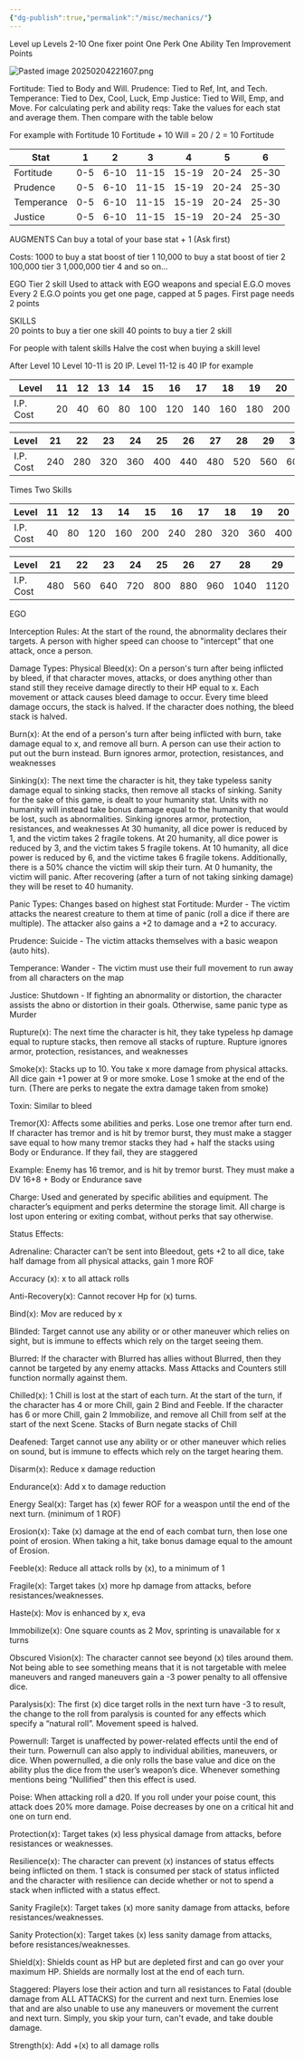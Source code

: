 ```yaml
---
{"dg-publish":true,"permalink":"/misc/mechanics/"}
---
```


Level up
Levels 2-10
One fixer point
One Perk
One Ability
Ten Improvement Points

![Pasted image 20250204221607.png](/img/user/Pasted%20image%2020250204221607.png)

Fortitude: Tied to Body and Will.
Prudence: Tied to Ref, Int, and Tech.
Temperance: Tied to Dex, Cool, Luck, Emp
Justice: Tied to Will, Emp, and Move.
For calculating perk and ability reqs: Take the values for each stat and average them. Then compare with the table below

For example with Fortitude
10 Fortitude + 10 Will = 20 / 2 = 10 Fortitude

| Stat       | 1   | 2    | 3     | 4     | 5     | 6     |
| ---------- | --- | ---- | ----- | ----- | ----- | ----- |
| Fortitude  | 0-5 | 6-10 | 11-15 | 15-19 | 20-24 | 25-30 |
| Prudence   | 0-5 | 6-10 | 11-15 | 15-19 | 20-24 | 25-30 |
| Temperance | 0-5 | 6-10 | 11-15 | 15-19 | 20-24 | 25-30 |
| Justice    | 0-5 | 6-10 | 11-15 | 15-19 | 20-24 | 25-30 |


AUGMENTS
Can buy a total of your base stat + 1
(Ask first)

Costs:
1000 to buy a stat boost of tier 1
10,000 to buy a stat boost of tier 2
100,000 tier 3
1,000,000 tier 4
and so on...

EGO
Tier 2 skill
Used to attack with EGO weapons and special E.G.O moves
Every 2 E.G.O points you get one page, capped at 5 pages.
First page needs 2 points

SKILLS  
20 points to buy a tier one skill
40 points to buy a tier 2 skill

For people with talent skills
Halve the cost when buying a skill level

After Level 10
Level 10-11 is 20 IP. Level 11-12 is 40 IP for example

| Level     | 11  | 12  | 13  | 14  | 15  | 16  | 17  | 18  | 19  | 20  |
| --------- | --- | --- | --- | --- | --- | --- | --- | --- | --- | --- |
| I.P. Cost | 20  | 40  | 60  | 80  | 100 | 120 | 140 | 160 | 180 | 200 |

| Level     | 21  | 22  | 23  | 24  | 25  | 26  | 27  | 28  | 29  | 30  |
| --------- | --- | --- | --- | --- | --- | --- | --- | --- | --- | --- |
| I.P. Cost | 240 | 280 | 320 | 360 | 400 | 440 | 480 | 520 | 560 | 600 |

Times Two Skills

| Level     | 11  | 12  | 13  | 14  | 15  | 16  | 17  | 18  | 19  | 20  |
| --------- | --- | --- | --- | --- | --- | --- | --- | --- | --- | --- |
| I.P. Cost | 40  | 80  | 120 | 160 | 200 | 240 | 280 | 320 | 360 | 400 |

| Level     | 21  | 22  | 23  | 24  | 25  | 26  | 27  | 28   | 29   | 30   |
| --------- | --- | --- | --- | --- | --- | --- | --- | ---- | ---- | ---- |
| I.P. Cost | 480 | 560 | 640 | 720 | 800 | 880 | 960 | 1040 | 1120 | 1200 |
EGO

Interception Rules:
At the start of the round, the abnormality declares their targets. A person with higher speed can choose to "intercept" that one attack, once a person.


Damage Types:
Physical
Bleed(x): On a person's turn after being inflicted by bleed, if that character moves, attacks, or does anything other than stand still they receive damage directly to their HP equal to x. Each movement or attack causes bleed damage to occur. Every time bleed damage occurs, the stack is halved. If the character does nothing, the bleed stack is halved.

Burn(x): At the end of a person's turn after being inflicted with burn, take damage equal to x, and remove all burn. A person can use their action to put out the burn instead. Burn ignores armor, protection, resistances, and weaknesses

Sinking(x): The next time the character is hit, they take typeless sanity damage equal to sinking stacks, then remove all stacks of sinking. Sanity for the sake of this game, is dealt to your humanity stat. Units with no humanity will instead take bonus damage equal to the humanity that would be lost, such as abnormalities. Sinking ignores armor, protection, resistances, and weaknesses
At 30 humanity, all dice power is reduced by 1, and the victim takes 2 fragile tokens.
At 20 humanity, all dice power is reduced by 3, and the victim takes 5 fragile tokens.
At 10 humanity, all dice power is reduced by 6, and the victime takes 6 fragile tokens. Additionally, there is a 50% chance the victim will skip their turn.
At 0 humanity, the victim will panic. After recovering (after a turn of not taking sinking damage) they will be reset to 40 humanity. 

Panic Types:
Changes based on highest stat
Fortitude:
Murder - The victim attacks the nearest creature to them at time of panic (roll a dice if there are multiple). The attacker also gains a +2 to damage and a +2 to accuracy.

Prudence:
Suicide - The victim attacks themselves with a basic weapon (auto hits).

Temperance:
Wander - The victim must use their full movement to run away from all characters on the map

Justice:
Shutdown - If fighting an abnormality or distortion, the character assists the abno or distortion in their goals. Otherwise, same panic type as Murder

Rupture(x): The next time the character is hit, they take typeless hp damage equal to rupture stacks, then remove all stacks of rupture. Rupture ignores armor, protection, resistances, and weaknesses

Smoke(x): Stacks up to 10. You take x more damage from physical attacks. All dice gain +1 power at 9 or more smoke. Lose 1 smoke at the end of the turn. (There are perks to negate the extra damage taken from smoke)

Toxin: Similar to bleed

Tremor(X): Affects some abilities and perks. Lose one tremor after turn end.
If character has tremor and is hit by tremor burst, they must make a stagger save equal to how many tremor stacks they had + half the stacks using Body or Endurance. If they fail, they are staggered

Example: Enemy has 16 tremor, and is hit by tremor burst. They must make a DV 16+8 + Body or Endurance save


Charge: Used and generated by specific abilities and equipment. The character’s equipment and perks determine the storage limit. All charge is lost upon entering or exiting combat, without perks that say otherwise.

Status Effects:

Adrenaline: Character can’t be sent into Bleedout, gets +2 to all dice, take half damage from all physical attacks, gain 1 more ROF

Accuracy (x): x to all attack rolls

Anti-Recovery(x): Cannot recover Hp for (x) turns. 

Bind(x): Mov are reduced by x

Blinded: Target cannot use any ability or or other maneuver which relies on sight, but is immune to effects which rely on the target seeing them.

Blurred: If the character with Blurred has allies without Blurred, then they cannot be targeted by any enemy attacks. Mass Attacks and Counters still function normally against them.

Chilled(x): 1 Chill is lost at the start of each turn. At the start of the turn, if the character has 4 or more Chill, gain 2 Bind and Feeble. If the character has 6 or more Chill, gain 2 Immobilize, and remove all Chill from self at the start of the next Scene. Stacks of Burn negate stacks of Chill

Deafened: Target cannot use any ability or or other maneuver which relies on sound, but is immune to effects which rely on the target hearing them.

Disarm(x): Reduce x damage reduction

Endurance(x): Add x to damage reduction

Energy Seal(x): Target has (x) fewer ROF for a weaspon until the end of the next turn. (minimum of 1 ROF)

Erosion(x): Take (x) damage at the end of each combat turn, then lose one point of erosion. When taking a hit, take bonus damage equal to the amount of Erosion.

Feeble(x): Reduce all attack rolls by (x), to a minimum of 1

Fragile(x): Target takes (x) more hp damage from attacks, before resistances/weaknesses.

Haste(x): Mov is enhanced by x, eva

Immobilize(x): One square counts as 2 Mov, sprinting is unavailable for x turns

Obscured Vision(x): The character cannot see beyond (x) tiles around them. Not being able to see something means that it is not targetable with melee maneuvers and ranged maneuvers gain a -3 power penalty to all offensive dice.

Paralysis(x): The first (x) dice target rolls in the next turn have -3 to result, the change to the roll from paralysis is counted for any effects which specify a “natural roll”. Movement speed is halved. 

Powernull: Target is unaffected by power-related effects until the end of their turn.
Powernull can also apply to individual abilities, maneuvers, or dice. When powernulled, a die only rolls the base value and dice on the ability plus the dice from the user’s weapon’s dice.
	Whenever something mentions being “Nullified” then this effect is used.

Poise: When attacking roll a d20. If you roll under your poise count, this attack does 20% more damage. Poise decreases by one on a critical hit and one on turn end.

Protection(x): Target takes (x) less physical damage from attacks, before resistances or weaknesses.

Resilience(x): The character can prevent (x) instances of status effects being inflicted on them. 1 stack is consumed per stack of status inflicted and the character with resilience can decide whether or not to spend a stack when inflicted with a status effect.


Sanity Fragile(x): Target takes (x) more sanity damage from attacks, before resistances/weaknesses.

Sanity Protection(x): Target takes (x) less sanity damage from attacks, before resistances/weaknesses.

Shield(x): Shields count as HP but are depleted first and can go over your maximum HP. Shields are normally lost at the end of each turn.

Staggered: Players lose their action and turn all resistances to Fatal (double damage from ALL ATTACKS) for the current and next turn. Enemies lose that and are also unable to use any maneuvers or movement the current and next turn. Simply, you skip your turn, can't evade, and take double damage.

Strength(x): Add +(x) to all damage rolls
